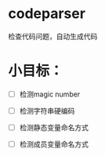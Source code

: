 # codeparser
检查代码问题，自动生成代码


# 小目标：
- [ ] 检测magic number
- [ ] 检测字符串硬编码
- [ ] 检测静态变量命名方式
- [ ] 检测成员变量命名方式

